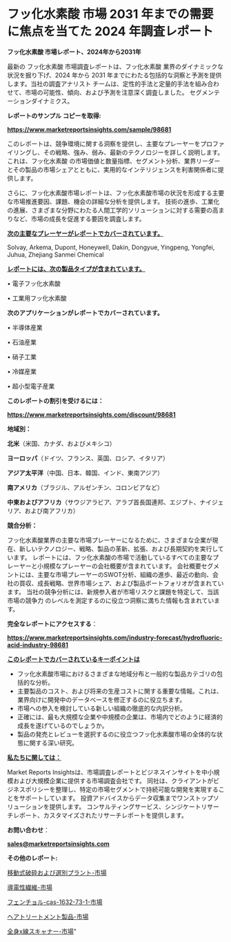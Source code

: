 # フッ化水素酸 市場 2031 年までの需要に焦点を当てた 2024 年調査レポート

<strong>フッ化水素酸 市場レポート、2024年から2031年</strong>

最新の フッ化水素酸 市場調査レポートは、フッ化水素酸 業界のダイナミックな状況を掘り下げ、2024 年から 2031 年までにわたる包括的な洞察と予測を提供します。当社の調査アナリスト チームは、定性的手法と定量的手法を組み合わせて、市場の可能性、傾向、および予測を注意深く調査しました。 セグメンテーションダイナミクス。



<strong>レポートのサンプル コピーを取得:</strong> <a href=https://www.marketreportsinsights.com/sample/98681>

<strong><u>https://www.marketreportsinsights.com/sample/98681</u></strong></a>

このレポートは、競争環境に関する洞察を提供し、主要なプレーヤーをプロファイリングし、その戦略、強み、弱み、最新のテクノロジーを詳しく説明します。 これは、フッ化水素酸 の市場価値と数量指標、セグメント分析、業界リーダーとその製品の市場シェアとともに、実用的なインテリジェンスを利害関係者に提供します。

さらに、フッ化水素酸市場レポートは、フッ化水素酸市場の状況を形成する主要な市場推進要因、課題、機会の詳細な分析を提供します。 技術の進歩、工業化の進展、さまざまな分野にわたる人間工学的ソリューションに対する需要の高まりなど、市場の成長を促進する要因を調査します。



<strong><u>次の主要なプレーヤーがレポートでカバーされています。</u></strong>

Solvay, Arkema, Dupont, Honeywell, Dakin, Dongyue, Yingpeng, Yongfei, Juhua, Zhejiang Sanmei Chemical



<strong><u><b>レポートには、次の製品タイプが含まれています。</b></u></strong>

• 電子フッ化水素酸

• 工業用フッ化水素酸



<strong><b>次のアプリケーションがレポートでカバーされています。</b></strong>

• 半導体産業

• 石油産業

• 硝子工業

• 冷媒産業

• 超小型電子産業



<strong><b>このレポートの割引を受けるには：</b></strong><a href=https://www.marketreportsinsights.com/discount/98681>

<strong><u>https://www.marketreportsinsights.com/discount/98681</u></strong></a>



<strong>地域別：</strong>



<strong>北米</strong>（米国、カナダ、およびメキシコ）



<strong>ヨーロッパ</strong>（ドイツ、フランス、英国、ロシア、イタリア）



<strong>アジア太平洋</strong>（中国、日本、韓国、インド、東南アジア）



<strong>南アメリカ</strong>（ブラジル、アルゼンチン、コロンビアなど）



<strong>中東およびアフリカ</strong>（サウジアラビア、アラブ首長国連邦、エジプト、ナイジェリア、および南アフリカ）



<strong>競合分析：</strong>

フッ化水素酸業界の主要な市場プレーヤーになるために、さまざまな企業が現在、新しいテクノロジー、戦略、製品の革新、拡張、および長期契約を実行しています。 レポートには、フッ化水素酸の市場で活動しているすべての主要なプレーヤーと小規模なプレーヤーの会社概要が含まれています。 会社概要セグメントには、主要な市場プレーヤーのSWOT分析、組織の進歩、最近の動向、会社の買収、成長戦略、世界市場シェア、および製品ポートフォリオが含まれています。 当社の競争分析には、新規参入者が市場リスクと課題を特定して、当該市場の競争力 のレベルを測定するのに役立つ洞察に満ちた情報も含まれています。



<strong>完全なレポートにアクセスする</strong>：

<a href=https://www.marketreportsinsights.com/industry-forecast/hydrofluoric-acid-industry-98681>

<strong><u>https://www.marketreportsinsights.com/industry-forecast/hydrofluoric-acid-industry-98681</u></strong></a>



<strong><u><b>このレポートでカバーされているキーポイントは</b></u></strong>
<ul>
  <li>フッ化水素酸市場におけるさまざまな地域分布と一般的な製品カテゴリの包括的な分析。</li>
  <li>主要製品のコスト、および将来の生産コストに関する重要な情報。これは、業界向けに開発中のデータベースを修正するのに役立ちます。</li>
  <li>市場への参入を検討している新しい組織の徹底的な内訳分析。</li>
  <li>正確には、最も大規模な企業や中規模の企業は、市場内でどのように経済的成長を遂げているのでしょうか。</li>
  <li>製品の発売とレビューを選択するのに役立つフッ化水素酸市場の全体的な状態に関する深い研究。</li>
</ul>


<strong><u><b>私たちに関しては：</b></u></strong>

Market Reports Insightsは、市場調査レポートとビジネスインサイトを中小規模および大規模企業に提供する市場調査会社です。 同社は、クライアントがビジネスポリシーを整理し、特定の市場セグメントで持続可能な開発を実現することをサポートしています。 投資アドバイスからデータ収集までワンストップソリューションを提供します。 コンサルティングサービス、シンジケートリサーチレポート、カスタマイズされたリサーチレポートを提供します。



<strong><b>お問い合わせ</b></strong>：

<a href=mailto:sales@marketreportsinsights.com>

<strong><u>sales@marketreportsinsights.com</u></strong></a>



<strong>その他のレポート:</strong>

<a href=https://www.linkedin.com/pulse/移動式破砕および選別プラント-市場-2023-総利益と主要ベンダー-2030-vru2f/>移動式破砕および選別プラント-市場</a>

<a href=https://www.linkedin.com/pulse/導電性繊維-市場-2030-年までの需要に焦点を当てた-2023-年調査レポート-t1acf/>導電性繊維-市場</a>

<a href=https://www.linkedin.com/pulse/フェンチョル-cas-1632-73-1-市場-2023-swot-分析と最新イノベーション-kyhjf/>フェンチョル-cas-1632-73-1-市場</a>

<a href=https://www.linkedin.com/pulse/ヘアトリートメント製品-市場-2023-競争分析と事業成長-2030-htlzf/>ヘアトリートメント製品-市場</a>

<a href=https://www.linkedin.com/pulse/全身x線スキャナー-市場-2023-推進要因と成長機会-2030-pr-news-hub-wdgff/>全身x線スキャナー-市場</a>"
